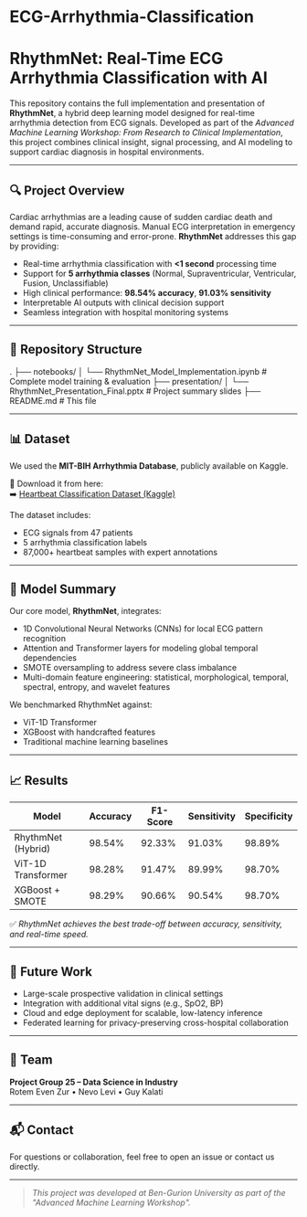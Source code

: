 # ECG-Arrhythmia-Classification

# RhythmNet: Real-Time ECG Arrhythmia Classification with AI

This repository contains the full implementation and presentation of **RhythmNet**, a hybrid deep learning model designed for real-time arrhythmia detection from ECG signals. Developed as part of the *Advanced Machine Learning Workshop: From Research to Clinical Implementation*, this project combines clinical insight, signal processing, and AI modeling to support cardiac diagnosis in hospital environments.

---

## 🔍 Project Overview

Cardiac arrhythmias are a leading cause of sudden cardiac death and demand rapid, accurate diagnosis. Manual ECG interpretation in emergency settings is time-consuming and error-prone. **RhythmNet** addresses this gap by providing:

- Real-time arrhythmia classification with **<1 second** processing time  
- Support for **5 arrhythmia classes** (Normal, Supraventricular, Ventricular, Fusion, Unclassifiable)  
- High clinical performance: **98.54% accuracy**, **91.03% sensitivity**  
- Interpretable AI outputs with clinical decision support  
- Seamless integration with hospital monitoring systems  

---

## 📁 Repository Structure

.
├── notebooks/
│   └── RhythmNet_Model_Implementation.ipynb   # Complete model training & evaluation
├── presentation/
│   └── RhythmNet_Presentation_Final.pptx      # Project summary slides
├── README.md                                  # This file



---

## 📊 Dataset

We used the **MIT-BIH Arrhythmia Database**, publicly available on Kaggle.

📎 Download it from here:  
➡️ [Heartbeat Classification Dataset (Kaggle)](https://www.kaggle.com/datasets/shayanfazeli/heartbeat)

The dataset includes:
- ECG signals from 47 patients  
- 5 arrhythmia classification labels  
- 87,000+ heartbeat samples with expert annotations  

---

## 🧠 Model Summary

Our core model, **RhythmNet**, integrates:

- 1D Convolutional Neural Networks (CNNs) for local ECG pattern recognition  
- Attention and Transformer layers for modeling global temporal dependencies  
- SMOTE oversampling to address severe class imbalance  
- Multi-domain feature engineering: statistical, morphological, temporal, spectral, entropy, and wavelet features  

We benchmarked RhythmNet against:
- ViT-1D Transformer  
- XGBoost with handcrafted features  
- Traditional machine learning baselines  

---

## 📈 Results

| Model               | Accuracy | F1-Score | Sensitivity | Specificity |
|---------------------|----------|----------|-------------|-------------|
| RhythmNet (Hybrid)  | 98.54%   | 92.33%   | 91.03%      | 98.89%      |
| ViT-1D Transformer  | 98.28%   | 91.47%   | 89.99%      | 98.70%      |
| XGBoost + SMOTE     | 98.29%   | 90.66%   | 90.54%      | 98.70%      |

✅ *RhythmNet achieves the best trade-off between accuracy, sensitivity, and real-time speed.*

---

## 🚀 Future Work

- Large-scale prospective validation in clinical settings  
- Integration with additional vital signs (e.g., SpO2, BP)  
- Cloud and edge deployment for scalable, low-latency inference  
- Federated learning for privacy-preserving cross-hospital collaboration  

---

## 👥 Team

**Project Group 25 – Data Science in Industry**  
Rotem Even Zur • Nevo Levi • Guy Kalati  

---

## 📬 Contact

For questions or collaboration, feel free to open an issue or contact us directly.

---

> *This project was developed at Ben-Gurion University as part of the "Advanced Machine Learning Workshop".*
